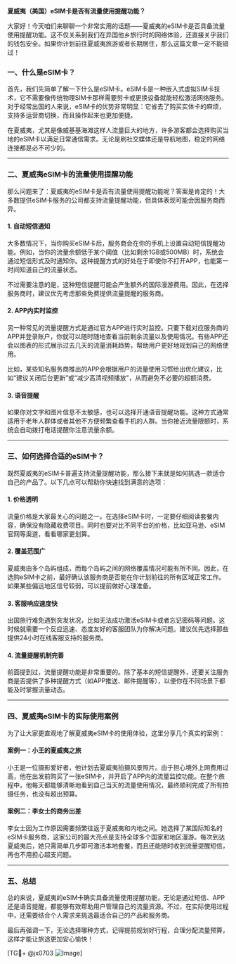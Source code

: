 **夏威夷（美国）eSIM卡是否有流量使用提醒功能？**

大家好！今天咱们来聊聊一个非常实用的话题——夏威夷的eSIM卡是否具备流量使用提醒功能。这不仅关系到我们在异国他乡旅行时的网络体验，还直接关乎我们的钱包安全。如果你计划前往夏威夷旅游或者长期居住，那么这篇文章一定不能错过！

### 一、什么是eSIM卡？

首先，我们先简单了解一下什么是eSIM卡。eSIM卡是一种嵌入式虚拟SIM卡技术，它不需要像传统物理SIM卡那样需要剪卡或更换设备就能轻松激活网络服务。对于经常出国的人来说，eSIM卡的优势非常明显：它省去了购买实体卡的麻烦，支持多运营商切换，而且操作起来也更加便捷。

在夏威夷，尤其是像威基基海滩这样人流量巨大的地方，许多游客都会选择购买当地的eSIM卡以满足日常通信需求。无论是刷社交媒体还是导航地图，稳定的网络连接都是必不可少的。

---

### 二、夏威夷eSIM卡的流量使用提醒功能

那么问题来了：夏威夷的eSIM卡是否有流量使用提醒功能呢？答案是肯定的！大多数提供eSIM卡服务的公司都支持流量提醒功能，但具体表现可能会因服务商而异。

#### 1. **自动短信通知**
   大多数情况下，当你购买eSIM卡后，服务商会在你的手机上设置自动短信提醒功能。例如，当你的流量余额低于某个阈值（比如剩余1GB或500MB）时，系统会通过短信形式及时通知你。这种提醒方式的好处在于即使你不打开APP，也能第一时间知道自己的流量状态。

   不过需要注意的是，这种短信提醒可能会产生额外的国际漫游费用。因此，在选择服务商时，建议优先考虑那些免费提供流量提醒的服务商。

#### 2. **APP内实时监控**
   另一种常见的流量提醒方式是通过官方APP进行实时监控。只要下载对应服务商的APP并登录账户，你就可以随时随地查看当前剩余流量以及使用情况。有些APP还会以图表的形式展示过去几天的流量消耗趋势，帮助用户更好地规划自己的网络使用。

   比如，某些知名服务商推出的APP会根据用户的流量使用习惯给出优化建议，比如“建议关闭后台更新”或“减少高清视频播放”，从而避免不必要的超额消费。

#### 3. **语音提醒**
   如果你对文字和图片信息不太敏感，也可以选择开通语音提醒功能。这种方式通常适用于老年人群体或者其他不方便频繁查看手机的人群。当你接近流量限额时，系统会自动拨打电话提醒你注意流量余额。

---

### 三、如何选择合适的eSIM卡？

既然夏威夷的eSIM卡普遍支持流量提醒功能，那么接下来就是如何挑选一款适合自己的产品了。以下几点可以帮助你快速找到满意的选项：

#### 1. **价格透明**
   流量价格是大家最关心的问题之一。在选择eSIM卡时，一定要仔细阅读套餐内容，确保没有隐藏收费项目。同时也要对比不同平台的价格，比如亚马逊、eSIM官网等渠道，看看哪家更划算。

#### 2. **覆盖范围广**
   夏威夷由多个岛屿组成，而每个岛屿之间的网络覆盖情况可能有所不同。因此，在选购eSIM卡之前，最好确认该服务商是否能在你计划前往的所有区域正常工作。如果某些偏远地区信号较弱，可以提前做好心理准备。

#### 3. **客服响应速度快**
   出国旅行难免遇到突发状况，比如无法成功激活eSIM卡或者忘记密码等问题。这时候就需要一个反应迅速、态度友好的客服团队为你解决问题。建议优先选择那些提供24小时在线客服支持的服务商。

#### 4. **流量提醒机制完善**
   前面提到过，流量提醒功能是非常重要的。除了基本的短信提醒外，还要关注服务商是否提供了多种提醒方式（如APP推送、邮件提醒等），以便你在不同场景下都能及时掌握流量动态。

---

### 四、夏威夷eSIM卡的实际使用案例

为了让大家更直观地了解夏威夷eSIM卡的使用体验，这里分享几个真实的案例：

#### 案例一：小王的夏威夷之旅
小王是一位摄影爱好者，他计划去夏威夷拍摄风景照片。由于担心境外上网费用过高，他在出发前购买了一张eSIM卡，并开启了APP内的流量监控功能。在整个旅程中，他每天都能够清晰地看到自己当天的流量使用情况，最终顺利完成了所有拍摄任务，也没有超出预算。

#### 案例二：李女士的商务出差
李女士因为工作原因需要频繁往返于夏威夷和内地之间。她选择了某国际知名的eSIM卡服务商，这家公司的最大亮点是支持全球多个国家和地区漫游。每次到达夏威夷后，她只需简单几步即可激活本地套餐，而且还能随时收到流量提醒短信，再也不用担心超支问题。

---

### 五、总结

总的来说，夏威夷的eSIM卡确实具备流量使用提醒功能，无论是通过短信、APP还是语音提醒，都能够有效帮助用户管理自己的流量资源。不过，在实际使用过程中，还需要结合个人需求来挑选最适合自己的产品和服务商。

最后再强调一下，无论选择哪种方式，记得提前规划好行程，合理分配流量预算，这样才能让旅途更加安心愉快！

[TG💪+ @jx0703 ![Image](https://github.com/user-attachments/assets/dbca1d08-cadb-493c-b0ec-ad6f7a83f270)]